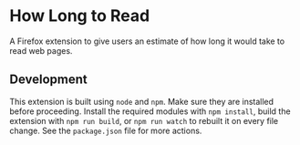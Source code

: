 # How Long to Read

A Firefox extension to give users an estimate of how long it would take to read
web pages.

## Development

This extension is built using `node` and `npm`. Make sure they are installed
before proceeding. Install the required modules with `npm install`, build the
extension with `npm run build`, or `npm run watch` to rebuilt it on every file
change. See the `package.json` file for more actions.
